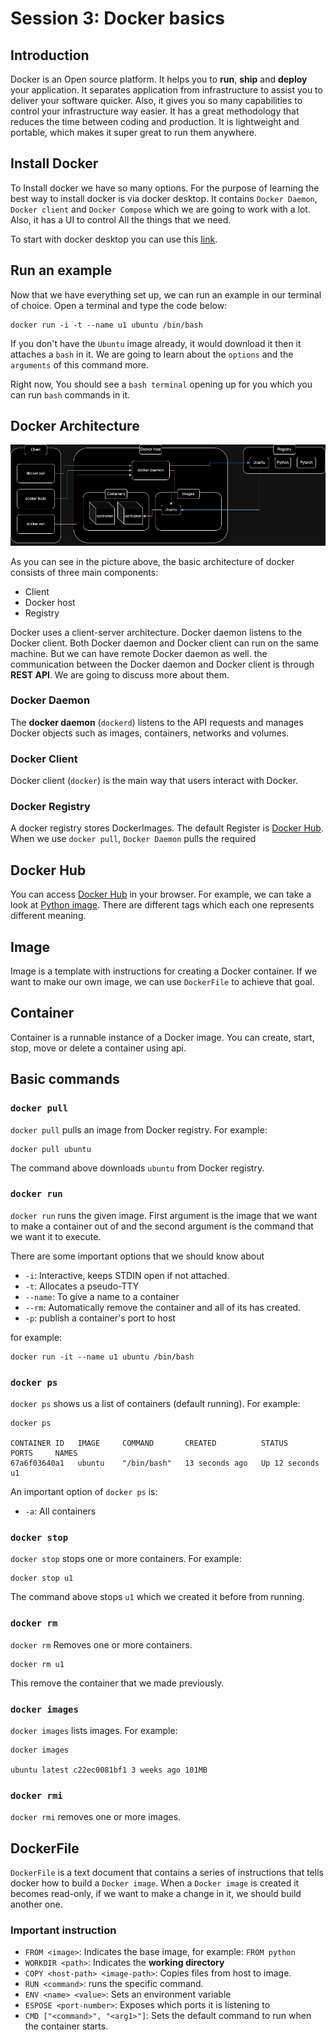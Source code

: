 # Session 3: Docker basics

## Introduction

<!--
Docker:
* Open source
* Platform
* Helps:
  * Run
  * Ship
  * Deploy
* Separate application from infrastructure
* Control infrastructure way easier
* Because of methodologies
  * Reduce time between coding and production

* Portable
* lightweight
-->

Docker is an Open source platform.
It helps you to **run**, **ship** and **deploy**
your application.
It separates application from infrastructure to
assist you to deliver your software quicker.
Also, it gives you so many capabilities to control
your infrastructure way easier.
It has a great methodology that reduces the time
between coding and production.
It is lightweight and portable, which makes it super
great to run them anywhere.

## Install Docker

To Install docker we have so many options.
For the purpose of learning the best way to
install docker is via docker desktop.
It contains `Docker Daemon`, `Docker client`
and `Docker Compose` which we are going to work with a lot.
Also, it has a UI to control All the things that we need.

To start with docker desktop you can use this
[link](https://docs.docker.com/get-started/introduction/get-docker-desktop/).

## Run an example

Now that we have everything set up, we can run an example
in our terminal of choice.
Open a terminal and type the code below:

```shell
docker run -i -t --name u1 ubuntu /bin/bash
```

If you don't have the `Ubuntu` image already,
it would download it then it attaches a `bash` in it.
We are going to learn about the `options` and the `arguments`
of this command more.

Right now, You should see a `bash terminal` opening up
for you which you can run `bash` commands in it.

## Docker Architecture

![docker architecture](figures/docker_architecture.jpg)

As you can see in the picture above, the basic
architecture of docker consists of three main components:

* Client
* Docker host
* Registry

Docker uses a client-server architecture.
Docker daemon listens to the Docker client.
Both Docker daemon and Docker client can run
on the same machine.
But we can have remote Docker daemon as well.
the communication between the Docker daemon and Docker client
is through **REST API**.
We are going to discuss more about them.

### Docker Daemon

The **docker daemon** (`dockerd`) listens to the API requests and
manages Docker objects such as images, containers, networks
and volumes.

### Docker Client

Docker client (`docker`) is the main way that users
interact with Docker.

### Docker Registry

A docker registry stores DockerImages.
The default Register is [Docker Hub](https://hub.docker.com/).
When we use `docker pull`, `Docker Daemon` pulls the required

## Docker Hub

You can access [Docker Hub](https://hub.docker.com/) in your
browser.
For example, we can take a look at [Python image](https://hub.docker.com/_/python).
There are different tags which each one represents different
meaning.

<!-- 
TODO: add more details about each tag
for example: alpine, bullseye, bookworm
-->

## Image

Image is a template with instructions for creating
a Docker container.
If we want to make our own image, we can use `DockerFile`
to achieve that goal.

## Container

Container is a runnable instance of a Docker image.
You can create, start, stop, move or delete a container
using api.

## Basic commands

### `docker pull`

`docker pull` pulls an image from Docker registry.
For example:

```shell
docker pull ubuntu
```

The command above downloads `ubuntu` from Docker registry.

### `docker run`

`docker run` runs the given image.
First argument is the image that we want to make
a container out of and the second argument is the command
that we want it to execute.

There are some important options that we should know about

* `-i`: Interactive, keeps STDIN open if not attached.
* `-t`: Allocates a pseudo-TTY
* `--name`: To give a name to a container
* `--rm`: Automatically remove the container and all of its 
  has created.
* `-p`: publish a container's port to host

for example:

```shell
docker run -it --name u1 ubuntu /bin/bash
```

### `docker ps`

`docker ps` shows us a list of containers
(default running).
For example:

```shell
docker ps

CONTAINER ID   IMAGE     COMMAND       CREATED          STATUS          PORTS     NAMES
67a6f03640a1   ubuntu    "/bin/bash"   13 seconds ago   Up 12 seconds             u1
```

An important option of `docker ps` is:

* `-a`: All containers

### `docker stop`

`docker stop` stops one or more containers.
For example:

```shell
docker stop u1
```

The command above stops `u1` which we created it before
from running.

### `docker rm`

`docker rm` Removes one or more containers.

```shell
docker rm u1
```

This remove the container that we made previously.

### `docker images`

`docker images` lists images.
For example:

```shell
docker images

ubuntu latest c22ec0081bf1 3 weeks ago 101MB
```

### `docker rmi`

`docker rmi` removes one or more images.

## DockerFile

`DockerFile` is a text document that contains a series
of instructions that tells docker how to build a
`Docker image`.
When a `Docker image` is created it becomes read-only,
if we want to make a change in it, we should build another one.

### Important instruction

* `FROM <image>`: Indicates the base image, for example: `FROM python`
* `WORKDIR <path>`: Indicates the **working directory**
* `COPY <host-path> <image-path>`: Copies files from host to
  image.
* `RUN <command>`: runs the specific command.
* `ENV <name> <value>`: Sets an environment variable
* `ESPOSE <port-number>`: Exposes which ports it is listening to
* `CMD ["<command>", "<arg1>"]`: Sets the default command to
  run when the container starts.